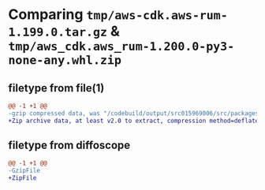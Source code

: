 # Comparing `tmp/aws-cdk.aws-rum-1.199.0.tar.gz` & `tmp/aws_cdk.aws_rum-1.200.0-py3-none-any.whl.zip`

## filetype from file(1)

```diff
@@ -1 +1 @@
-gzip compressed data, was "/codebuild/output/src015969006/src/packages/@aws-cdk/aws-rum/dist/python/aws-cdk.aws-rum-1.199.0.tar", last modified: Thu Apr 20 17:20:34 2023, max compression
+Zip archive data, at least v2.0 to extract, compression method=deflate
```

## filetype from diffoscope

```diff
@@ -1 +1 @@
-GzipFile
+ZipFile
```

